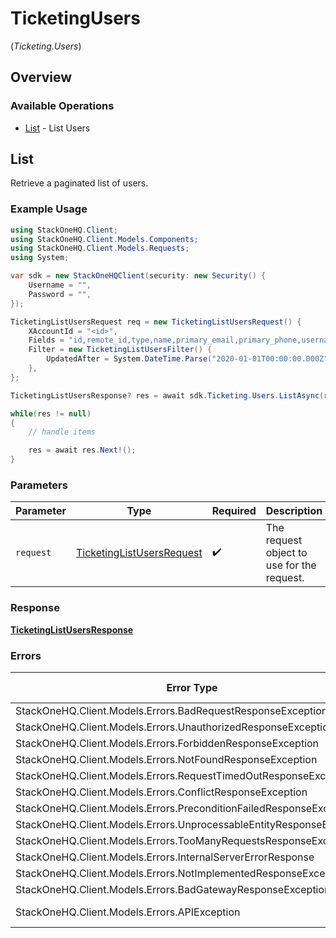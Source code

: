 # TicketingUsers
(*Ticketing.Users*)

## Overview

### Available Operations

* [List](#list) - List Users

## List

Retrieve a paginated list of users.

### Example Usage

<!-- UsageSnippet language="csharp" operationID="ticketing_list_users" method="get" path="/unified/ticketing/users" -->
```csharp
using StackOneHQ.Client;
using StackOneHQ.Client.Models.Components;
using StackOneHQ.Client.Models.Requests;
using System;

var sdk = new StackOneHQClient(security: new Security() {
    Username = "",
    Password = "",
});

TicketingListUsersRequest req = new TicketingListUsersRequest() {
    XAccountId = "<id>",
    Fields = "id,remote_id,type,name,primary_email,primary_phone,username,active,first_name,last_name,customer_account_reference,created_at,updated_at,unified_custom_fields",
    Filter = new TicketingListUsersFilter() {
        UpdatedAfter = System.DateTime.Parse("2020-01-01T00:00:00.000Z"),
    },
};

TicketingListUsersResponse? res = await sdk.Ticketing.Users.ListAsync(req);

while(res != null)
{
    // handle items

    res = await res.Next!();
}
```

### Parameters

| Parameter                                                                       | Type                                                                            | Required                                                                        | Description                                                                     |
| ------------------------------------------------------------------------------- | ------------------------------------------------------------------------------- | ------------------------------------------------------------------------------- | ------------------------------------------------------------------------------- |
| `request`                                                                       | [TicketingListUsersRequest](../../Models/Requests/TicketingListUsersRequest.md) | :heavy_check_mark:                                                              | The request object to use for the request.                                      |

### Response

**[TicketingListUsersResponse](../../Models/Requests/TicketingListUsersResponse.md)**

### Errors

| Error Type                                                           | Status Code                                                          | Content Type                                                         |
| -------------------------------------------------------------------- | -------------------------------------------------------------------- | -------------------------------------------------------------------- |
| StackOneHQ.Client.Models.Errors.BadRequestResponseException          | 400                                                                  | application/json                                                     |
| StackOneHQ.Client.Models.Errors.UnauthorizedResponseException        | 401                                                                  | application/json                                                     |
| StackOneHQ.Client.Models.Errors.ForbiddenResponseException           | 403                                                                  | application/json                                                     |
| StackOneHQ.Client.Models.Errors.NotFoundResponseException            | 404                                                                  | application/json                                                     |
| StackOneHQ.Client.Models.Errors.RequestTimedOutResponseException     | 408                                                                  | application/json                                                     |
| StackOneHQ.Client.Models.Errors.ConflictResponseException            | 409                                                                  | application/json                                                     |
| StackOneHQ.Client.Models.Errors.PreconditionFailedResponseException  | 412                                                                  | application/json                                                     |
| StackOneHQ.Client.Models.Errors.UnprocessableEntityResponseException | 422                                                                  | application/json                                                     |
| StackOneHQ.Client.Models.Errors.TooManyRequestsResponseException     | 429                                                                  | application/json                                                     |
| StackOneHQ.Client.Models.Errors.InternalServerErrorResponse          | 500                                                                  | application/json                                                     |
| StackOneHQ.Client.Models.Errors.NotImplementedResponseException      | 501                                                                  | application/json                                                     |
| StackOneHQ.Client.Models.Errors.BadGatewayResponseException          | 502                                                                  | application/json                                                     |
| StackOneHQ.Client.Models.Errors.APIException                         | 4XX, 5XX                                                             | \*/\*                                                                |